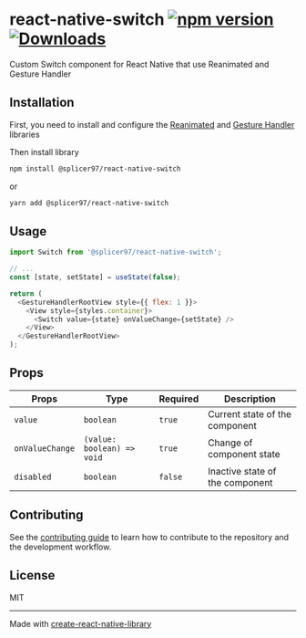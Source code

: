 # react-native-switch [![npm version](https://img.shields.io/npm/v/@splicer97/react-native-switch.svg?style=flat)](https://www.npmjs.com/package/@splicer97/react-native-switch) [![Downloads](https://img.shields.io/npm/dm/@splicer97/react-native-switch.svg)](http://www.npmtrends.com/@splicer97/react-native-switch)

Custom Switch component for React Native that use Reanimated and Gesture Handler

## Installation

First, you need to install and configure the [Reanimated](https://docs.swmansion.com/react-native-reanimated/) and [Gesture Handler](https://docs.swmansion.com/react-native-gesture-handler/) libraries

Then install library

```sh
npm install @splicer97/react-native-switch
```

or

```sh
yarn add @splicer97/react-native-switch
```

## Usage

```js
import Switch from '@splicer97/react-native-switch';

// ...
const [state, setState] = useState(false);

return (
  <GestureHandlerRootView style={{ flex: 1 }}>
    <View style={styles.container}>
      <Switch value={state} onValueChange={setState} />
    </View>
  </GestureHandlerRootView>
);
```

## Props

| Props           | Type                       | Required | Description                     |
| --------------- | -------------------------- | -------- | ------------------------------- |
| `value`         | `boolean`                  | `true`   | Current state of the component  |
| `onValueChange` | `(value: boolean) => void` | `true`   | Change of component state       |
| `disabled`      | `boolean`                  | `false`  | Inactive state of the component |

## Contributing

See the [contributing guide](CONTRIBUTING.md) to learn how to contribute to the repository and the development workflow.

## License

MIT

---

Made with [create-react-native-library](https://github.com/callstack/react-native-builder-bob)

